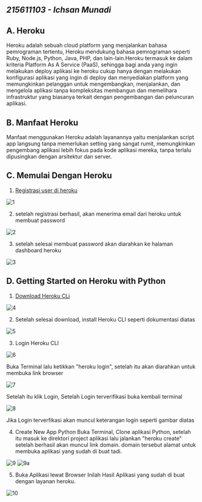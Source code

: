## _215611103 - Ichsan Munadi_


## A. Heroku
Heroku adalah sebuah cloud platform yang menjalankan bahasa pemrograman tertentu, Heroku mendukung bahasa pemrograman seperti Ruby, Node.js, Python, Java, PHP, dan lain-lain.Heroku termasuk ke dalam kriteria Platform As A Service (PaaS), sehingga bagi anda yang ingin melakukan deploy aplikasi ke heroku cukup hanya dengan melakukan konfigurasi aplikasi yang ingin di deploy dan menyediakan platform yang memungkinkan pelanggan untuk mengembangkan, menjalankan, dan mengelola aplikasi tanpa kompleksitas membangun dan memelihara infrastruktur yang biasanya terkait dengan pengembangan dan peluncuran aplikasi.

## B. Manfaat Heroku
Manfaat menggunakan Heroku adalah layanannya yaitu menjalankan script app langsung tanpa memerlukan setting yang sangat rumit, memungkinkan pengembang aplikasi lebih fokus pada kode aplikasi mereka, tanpa terlalu dipusingkan dengan arsitektur dan server.

## C. Memulai Dengan Heroku

1. [Registrasi user di heroku](https://signup.heroku.com/)

![1](images/1.png)

2. setelah registrasi berhasil, akan menerima email dari heroku untuk membuat password

![2](images/2.png)

3. setelah selesai membuat password akan diarahkan ke halaman dashboard heroku

![3](images/3.png)

## D. Getting Started on Heroku with Python

1. [Download Heroku CLi](https://devcenter.heroku.com/articles/heroku-cli)

![4](images/4.png)

2. Setelah selesai download, install Heroku CLI seperti dokumentasi diatas

![5](images/5.png)

3. Login Heroku CLI

![6](images/6.png)

Buka Terminal lalu ketikkan "heroku login", setelah itu akan diarahkan untuk membuka link browser

![7](images/7.png)

Setelah itu klik Login, Setelah Login terverifikasi buka kembali terminal

![8](images/8.png)

Jika Login terverfikasi akan muncul keterangan login seperti gambar diatas


4. Create New App Python
Buka Terminal, Clone aplikasi Python, setelah itu masuk ke direktori project aplikasi lalu jalankan "heroku create" setelah berhasil akan muncul link domain. domain tersebut alamat untuk membuka aplikasi yang sudah di buat tadi.

![9](images/9.png)
![9a](images/9a.png)

5. Buka Aplikasi lewat Browser
Inilah Hasil Aplikasi yang sudah di buat dengan layanan heroku.

![10](images/10.png)